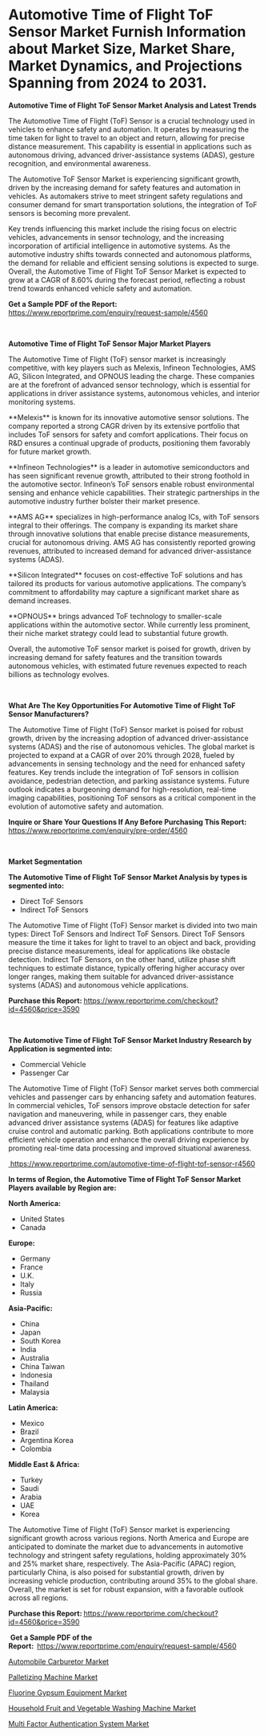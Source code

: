 <p><h1>Automotive Time of Flight ToF Sensor Market Furnish Information about Market Size, Market Share, Market Dynamics, and Projections Spanning from 2024 to 2031.</h1></p><p><strong>Automotive Time of Flight ToF Sensor Market Analysis and Latest Trends</strong></p>
<p><p>The Automotive Time of Flight (ToF) Sensor is a crucial technology used in vehicles to enhance safety and automation. It operates by measuring the time taken for light to travel to an object and return, allowing for precise distance measurement. This capability is essential in applications such as autonomous driving, advanced driver-assistance systems (ADAS), gesture recognition, and environmental awareness.</p><p>The Automotive ToF Sensor Market is experiencing significant growth, driven by the increasing demand for safety features and automation in vehicles. As automakers strive to meet stringent safety regulations and consumer demand for smart transportation solutions, the integration of ToF sensors is becoming more prevalent. </p><p>Key trends influencing this market include the rising focus on electric vehicles, advancements in sensor technology, and the increasing incorporation of artificial intelligence in automotive systems. As the automotive industry shifts towards connected and autonomous platforms, the demand for reliable and efficient sensing solutions is expected to surge. Overall, the Automotive Time of Flight ToF Sensor Market is expected to grow at a CAGR of 8.60% during the forecast period, reflecting a robust trend towards enhanced vehicle safety and automation.</p></p>
<p><strong>Get a Sample PDF of the Report:&nbsp;</strong> <a href="https://www.reportprime.com/enquiry/request-sample/4560">https://www.reportprime.com/enquiry/request-sample/4560</a></p>
<p>&nbsp;</p>
<p><strong>Automotive Time of Flight ToF Sensor Major Market Players</strong></p>
<p><p>The Automotive Time of Flight (ToF) sensor market is increasingly competitive, with key players such as Melexis, Infineon Technologies, AMS AG, Silicon Integrated, and OPNOUS leading the charge. These companies are at the forefront of advanced sensor technology, which is essential for applications in driver assistance systems, autonomous vehicles, and interior monitoring systems.</p><p>**Melexis** is known for its innovative automotive sensor solutions. The company reported a strong CAGR driven by its extensive portfolio that includes ToF sensors for safety and comfort applications. Their focus on R&D ensures a continual upgrade of products, positioning them favorably for future market growth.</p><p>**Infineon Technologies** is a leader in automotive semiconductors and has seen significant revenue growth, attributed to their strong foothold in the automotive sector. Infineon’s ToF sensors enable robust environmental sensing and enhance vehicle capabilities. Their strategic partnerships in the automotive industry further bolster their market presence.</p><p>**AMS AG** specializes in high-performance analog ICs, with ToF sensors integral to their offerings. The company is expanding its market share through innovative solutions that enable precise distance measurements, crucial for autonomous driving. AMS AG has consistently reported growing revenues, attributed to increased demand for advanced driver-assistance systems (ADAS).</p><p>**Silicon Integrated** focuses on cost-effective ToF solutions and has tailored its products for various automotive applications. The company’s commitment to affordability may capture a significant market share as demand increases.</p><p>**OPNOUS** brings advanced ToF technology to smaller-scale applications within the automotive sector. While currently less prominent, their niche market strategy could lead to substantial future growth.</p><p>Overall, the automotive ToF sensor market is poised for growth, driven by increasing demand for safety features and the transition towards autonomous vehicles, with estimated future revenues expected to reach billions as technology evolves.</p></p>
<p>&nbsp;</p>
<p><strong>What Are The Key Opportunities For Automotive Time of Flight ToF Sensor Manufacturers?</strong></p>
<p><p>The Automotive Time of Flight (ToF) Sensor market is poised for robust growth, driven by the increasing adoption of advanced driver-assistance systems (ADAS) and the rise of autonomous vehicles. The global market is projected to expand at a CAGR of over 20% through 2028, fueled by advancements in sensing technology and the need for enhanced safety features. Key trends include the integration of ToF sensors in collision avoidance, pedestrian detection, and parking assistance systems. Future outlook indicates a burgeoning demand for high-resolution, real-time imaging capabilities, positioning ToF sensors as a critical component in the evolution of automotive safety and automation.</p></p>
<p><strong>Inquire or Share Your Questions If Any Before Purchasing This Report:</strong> <a href="https://www.reportprime.com/enquiry/pre-order/4560">https://www.reportprime.com/enquiry/pre-order/4560</a></p>
<p>&nbsp;</p>
<p><strong>Market Segmentation</strong></p>
<p><strong>The Automotive Time of Flight ToF Sensor Market Analysis by types is segmented into:</strong></p>
<p><ul><li>Direct ToF Sensors</li><li>Indirect ToF Sensors</li></ul></p>
<p><p>The Automotive Time of Flight (ToF) Sensor market is divided into two main types: Direct ToF Sensors and Indirect ToF Sensors. Direct ToF Sensors measure the time it takes for light to travel to an object and back, providing precise distance measurements, ideal for applications like obstacle detection. Indirect ToF Sensors, on the other hand, utilize phase shift techniques to estimate distance, typically offering higher accuracy over longer ranges, making them suitable for advanced driver-assistance systems (ADAS) and autonomous vehicle applications.</p></p>
<p><strong>Purchase this Report:&nbsp;</strong><a href="https://www.reportprime.com/checkout?id=4560&price=3590">https://www.reportprime.com/checkout?id=4560&price=3590</a></p>
<p>&nbsp;</p>
<p><strong>The Automotive Time of Flight ToF Sensor Market Industry Research by Application is segmented into:</strong></p>
<p><ul><li>Commercial Vehicle</li><li>Passenger Car</li></ul></p>
<p><p>The Automotive Time of Flight (ToF) Sensor market serves both commercial vehicles and passenger cars by enhancing safety and automation features. In commercial vehicles, ToF sensors improve obstacle detection for safer navigation and maneuvering, while in passenger cars, they enable advanced driver assistance systems (ADAS) for features like adaptive cruise control and automatic parking. Both applications contribute to more efficient vehicle operation and enhance the overall driving experience by promoting real-time data processing and improved situational awareness.</p></p>
<p><a href="https://www.reportprime.com/automotive-time-of-flight-tof-sensor-r4560">&nbsp;https://www.reportprime.com/automotive-time-of-flight-tof-sensor-r4560</a></p>
<p><strong>In terms of Region, the Automotive Time of Flight ToF Sensor Market Players available by Region are:</strong></p>
<p>
    <p> <strong> North America: </strong>
        <ul>
            <li>United States</li>
            <li>Canada</li>
        </ul>
        </p> 
    <p> <strong> Europe: </strong>
        <ul>
            <li>Germany</li>
            <li>France</li>
            <li>U.K.</li>
            <li>Italy</li>
            <li>Russia</li>
        </ul>
        </p> 
    <p> <strong> Asia-Pacific: </strong>
        <ul>
            <li>China</li>
            <li>Japan</li>
            <li>South Korea</li>
            <li>India</li>
            <li>Australia</li>
            <li>China Taiwan</li>
            <li>Indonesia</li>
            <li>Thailand</li>
            <li>Malaysia</li>
        </ul>
        </p> 
    <p> <strong> Latin America: </strong>
        <ul>
            <li>Mexico</li>
            <li>Brazil</li>
            <li>Argentina Korea</li>
            <li>Colombia</li>
        </ul>
        </p> 
    <p> <strong> Middle East & Africa: </strong>
        <ul>
            <li>Turkey</li>
            <li>Saudi</li>
            <li>Arabia</li>
            <li>UAE</li>
            <li>Korea</li>
        </ul>
    </p>
    </p>
<p><p>The Automotive Time of Flight (ToF) Sensor market is experiencing significant growth across various regions. North America and Europe are anticipated to dominate the market due to advancements in automotive technology and stringent safety regulations, holding approximately 30% and 25% market share, respectively. The Asia-Pacific (APAC) region, particularly China, is also poised for substantial growth, driven by increasing vehicle production, contributing around 35% to the global share. Overall, the market is set for robust expansion, with a favorable outlook across all regions.</p></p>
<p><strong>Purchase this Report: </strong><a href="https://www.reportprime.com/checkout?id=4560&price=3590">https://www.reportprime.com/checkout?id=4560&price=3590</a></p>
<p>&nbsp;<strong>Get a Sample PDF of the Report:&nbsp;&nbsp;</strong><a href="https://www.reportprime.com/enquiry/request-sample/4560">https://www.reportprime.com/enquiry/request-sample/4560</a></p>
<p><strong></strong></p>
<p><p><a href="https://www.linkedin.com/pulse/navigating-global-automobile-carburetor-market-from-trends-vdocc?trackingId=anFMxBRSSQuP%2BSJfCSqmLQ%3D%3D">Automobile Carburetor Market</a></p><p><a href="https://www.linkedin.com/pulse/how-regions-adapting-palletizing-machine-market-global-trends-as9cc?trackingId=CuViXBeNRhW6NepitFNqIQ%3D%3D">Palletizing Machine Market</a></p><p><a href="https://issuu.com/reportprime-2/docs/fluorine-gypsum-equipment-market-si_0a88fd928b038f">Fluorine Gypsum Equipment Market</a></p><p><a href="https://issuu.com/reportprime-2/docs/household-fruit-and-vegetable-washi_f1130386c930e6">Household Fruit and Vegetable Washing Machine Market</a></p><p><a href="https://www.linkedin.com/pulse/driving-market-forces-multi-factor-authentication-system-vbtne?trackingId=JWD2xeAYRPCGaCuYhWT03g%3D%3D">Multi Factor Authentication System Market</a></p></p>